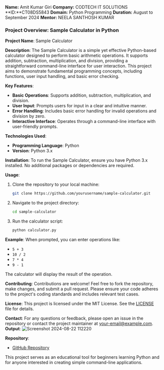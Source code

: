 **Name:** Amit Kumar Giri
**Company:** CODTECH IT SOLUTIONS
**ID:**CT08DS5843
**Domain:** Python Programming
**Duration:** August to September 2024
**Mentor:** NEELA SANTHOSH KUMAR

### Project Overview: Sample Calculator in Python

**Project Name**: Sample Calculator

**Description**:
The Sample Calculator is a simple yet effective Python-based calculator designed to perform basic arithmetic operations. It supports addition, subtraction, multiplication, and division, providing a straightforward command-line interface for user interaction. This project aims to demonstrate fundamental programming concepts, including functions, user input handling, and basic error checking.

**Key Features**:
- **Basic Operations**: Supports addition, subtraction, multiplication, and division.
- **User Input**: Prompts users for input in a clear and intuitive manner.
- **Error Handling**: Includes basic error handling for invalid operations and division by zero.
- **Interactive Interface**: Operates through a command-line interface with user-friendly prompts.

**Technologies Used**:
- **Programming Language**: Python
- **Version**: Python 3.x

**Installation**:
To run the Sample Calculator, ensure you have Python 3.x installed. No additional packages or dependencies are required.

**Usage**:
1. Clone the repository to your local machine:
   ```bash
   git clone https://github.com/yourusername/sample-calculator.git
   ```
2. Navigate to the project directory:
   ```bash
   cd sample-calculator
   ```
3. Run the calculator script:
   ```bash
   python calculator.py
   ```

**Example**:
When prompted, you can enter operations like:
- `5 + 3`
- `10 / 2`
- `7 * 4`
- `9 - 1`

The calculator will display the result of the operation.

**Contributing**:
Contributions are welcome! Feel free to fork the repository, make changes, and submit a pull request. Please ensure your code adheres to the project's coding standards and includes relevant test cases.

**License**:
This project is licensed under the MIT License. See the [LICENSE](LICENSE) file for details.

**Contact**:
For any questions or feedback, please open an issue in the repository or contact the project maintainer at [your-email@example.com](mailto:your-email@example.com).
**Output**:
![Screenshot 2024-08-22 112220](https://github.com/user-attachments/assets/5880ca6f-4d94-451e-8959-1afdb0a5ea6a)


**Repository**:
- [GitHub Repository](https://github.com/yourusername/sample-calculator)

This project serves as an educational tool for beginners learning Python and for anyone interested in creating simple command-line applications.
